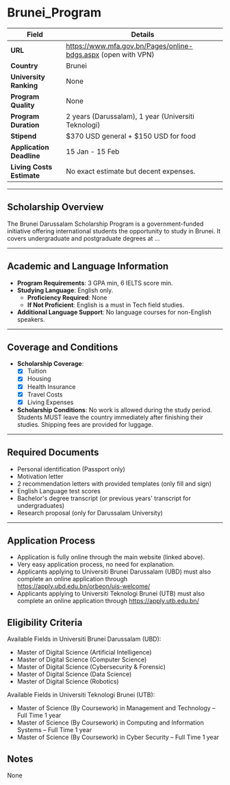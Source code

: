 # Brunei_Program

| **Field**                  | **Details**                                                             |
|----------------------------|-------------------------------------------------------------------------|
| **URL**                    | https://www.mfa.gov.bn/Pages/online-bdgs.aspx (open with VPN)           |
| **Country**                | Brunei                                                                  |
| **University Ranking**     | None                                                                    |
| **Program Quality**        | None                                                                    |
| **Program Duration**       | 2 years (Darussalam), 1 year (Universiti Teknologi)                     |
| **Stipend**                | $370 USD general + $150 USD for food                                    |
| **Application Deadline**   | 15 Jan - 15 Feb                                                         |
| **Living Costs Estimate**  | No exact estimate but decent expenses.                                  |

---

## Scholarship Overview

The Brunei Darussalam Scholarship Program is a government-funded initiative offering international students the opportunity to study in Brunei. It covers undergraduate and postgraduate degrees at ...

---

## Academic and Language Information

- **Program Requirements**: 3 GPA min, 6 IELTS score min.
- **Studying Language**: English only.
  - **Proficiency Required**: None
  - **If Not Proficient**: English is a must in Tech field studies.
- **Additional Language Support**: No language courses for non-English speakers.

---

## Coverage and Conditions

- **Scholarship Coverage**:
  - [x] Tuition
  - [x] Housing
  - [x] Health Insurance
  - [x] Travel Costs
  - [x] Living Expenses
- **Scholarship Conditions**: No work is allowed during the study period. Students MUST leave the country immediately after finishing their studies. Shipping fees are provided for luggage.

---

## Required Documents

- Personal identification (Passport only)
- Motivation letter
- 2 recommendation letters with provided templates (only fill and sign)
- English Language test scores
- Bachelor's degree transcript (or previous years' transcript for undergraduates)
- Research proposal (only for Darussalam University)

---

## Application Process

- Application is fully online through the main website (linked above).
- Very easy application process, no need for explanation.
- Applicants applying to Universiti Brunei Darussalam (UBD) must also complete an online application through https://apply.ubd.edu.bn/orbeon/uis-welcome/
- Applicants applying to Universiti Teknologi Brunei (UTB) must also complete an online application through https://apply.utb.edu.bn/

## Eligibility Criteria

Available Fields in Universiti Brunei Darussalam (UBD):
- Master of Digital Science (Artificial Intelligence)
- Master of Digital Science (Computer Science)
- Master of Digital Science (Cybersecurity & Forensic)
- Master of Digital Science (Data Science)
- Master of Digital Science (Robotics)

Available Fields in Universiti Teknologi Brunei (UTB):
- Master of Science (By Coursework) in Management and Technology – Full Time 1 year
- Master of Science (By Coursework) in Computing and Information Systems – Full Time 1 year
- Master of Science (By Coursework) in Cyber Security – Full Time 1 year

## Notes

None
